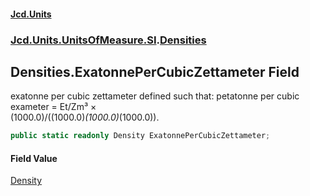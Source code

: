 #### [Jcd.Units](index.md 'index')
### [Jcd.Units.UnitsOfMeasure.SI](Jcd.Units.UnitsOfMeasure.SI.md 'Jcd.Units.UnitsOfMeasure.SI').[Densities](Densities.md 'Jcd.Units.UnitsOfMeasure.SI.Densities')

## Densities.ExatonnePerCubicZettameter Field

exatonne per cubic zettameter defined such that: petatonne per cubic exameter = Et/Zm³ ×  
(1000.0)/((1000.0)*(1000.0)*(1000.0)).

```csharp
public static readonly Density ExatonnePerCubicZettameter;
```

#### Field Value
[Density](Density.md 'Jcd.Units.UnitTypes.Density')